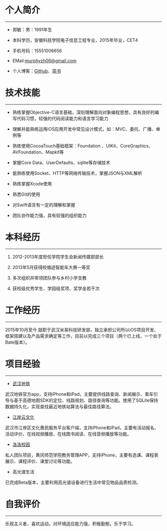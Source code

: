 # 个人简介

------

* 郑敏｜男｜1991年生

* 本科学历，安徽科技学院电子信息工程专业，2015年毕业，CET4

* 手机号码：15551006656

* EMail:murphyzh06@gmail.com

* 个人博客：[Github](https://github.com/cos6meteor)、[简书](http://www.jianshu.com/u/5d6941ea3713)



# 技术技能

------

*   熟练掌握Objective-C语言基础，深刻理解面向对象编程思想，具有良好的编写代码习惯，较强的代码阅读能力和语言学习能力

*   理解并能熟练运用iOS应用开发中常见设计模式，如：MVC、委托、广播、单例等

*   熟练使用CocoaTouch基础框架：Foundation 、UIKit、CoreGraphics、AVFoundation、Mapkit等

* 掌握Core Data、UserDefaults、sqlite等存储技术

* 能熟练使用Socket、HTTP等网络传输技术，掌握JSON与XML解析

* 熟练掌握Xcode使用

* 熟悉Git的使用

* 对Swift语言有一定的理解和掌握

* 团队协作能力强，具有较强的组织能力



# 本科经历

------

1. 2012-2013年度担任学院学生会新闻传媒部部长

1. 2013年5月获得校循迹智能车大赛一等奖

1. 多次组织并带领团队参与乡村小学支教

1. 获校级优秀学生、学园级奖项、奖学金若干次



# 工作经历

------

2015年10月至今 就职于武汉米易科技研发部，独立承担公司所以iOS项目开发、框架搭建以及产品需求确定等工作，目前以完成三个项目（两个已上线，一个处于Bate版本）。



# 项目经验

------

* [武汉地铁](https://itunes.apple.com/us/app/id1086530506)

武汉地铁官方app，支持iPhone和iPad，主要提供线路查询、新闻展示、乘车引导与基于高德地图SDK的定位、线路规划、路径查询等功能。使用了SQLite保持数据持久化，实现查找最近地铁站算法与最佳路径算法。

* [江岸云文化](https://itunes.apple.com/us/app/id1142864250)

武汉市江岸区文化惠民服务平台客户端，支持iPhone和iPad，主要有活动报名、活动评价、在线视频播放、在线图书阅读、在线音频播放等功能。

* [洛洛校园](https://itunes.apple.com/us/app/id1227164564)

私人团队项目，黄冈师范学院教务管理APP，支持iPhone，主要有选课、课程表展示、课程评价、课堂讨论等功能。

* 高光谱生活 

已完成Beta版本，主要利用高光谱设备进行生活中常见物品品质检测。

# 自我评价
------

乐观主义者，喜欢运动，对环境适应能力强，积极勤勉，乐于学习。



